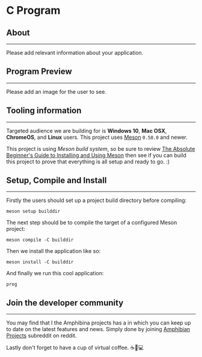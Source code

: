 # C Program

## About

* * *

Please add relevant information about your application.

## Program Preview

* * *

Please add an image for the user to see.

## Tooling information

* * *

Targeted audience we are building for is **Windows 10**, **Mac OSX**, **ChromeOS**, and **Linux**
users. This project uses [Meson](https://mesonbuild.com/) `0.58.0` and newer.

This project is using *Meson build system*, so be sure to review
[The Absolute Beginner's Guide to Installing and Using Meson](https://mesonbuild.com/SimpleStart.html)
then see if you can build this project to prove that everything is all
setup and ready to go. :)

## Setup, Compile and Install

* * *

Firstly the users should set up a project build directory before
compiling:

```console
meson setup builddir
```

The next step should be to compile the target of a configured
Meson project:

```console
meson compile -C builddir
```

Then we install the application like so:

```console
meson install -C builddir
```

And finally we run this cool application:

```console
prog
```

## Join the developer community

* * *

You may find that I the Amphibina projects has a in which you can
keep up to date on the latest features and news. Simply done by
joining [Amphibian Projects](https://www.reddit.com/r/amphibian_projects/)
subreddit on reddit.

Lastly don't forget to have a cup of virtual coffee. ☕🐇💻
